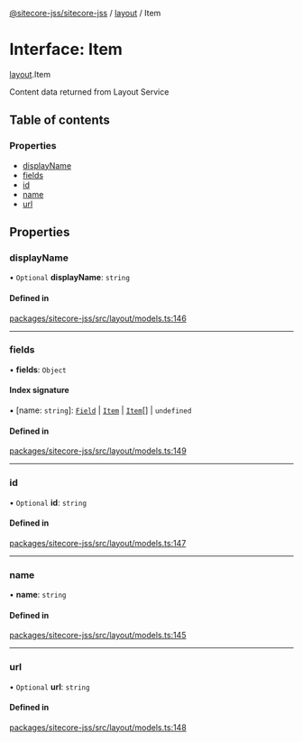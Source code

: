 [@sitecore-jss/sitecore-jss](../README.md) / [layout](../modules/layout.md) / Item

# Interface: Item

[layout](../modules/layout.md).Item

Content data returned from Layout Service

## Table of contents

### Properties

- [displayName](layout.Item.md#displayname)
- [fields](layout.Item.md#fields)
- [id](layout.Item.md#id)
- [name](layout.Item.md#name)
- [url](layout.Item.md#url)

## Properties

### displayName

• `Optional` **displayName**: `string`

#### Defined in

[packages/sitecore-jss/src/layout/models.ts:146](https://github.com/Sitecore/jss/blob/da1ead189/packages/sitecore-jss/src/layout/models.ts#L146)

___

### fields

• **fields**: `Object`

#### Index signature

▪ [name: `string`]: [`Field`](layout.Field.md) \| [`Item`](layout.Item.md) \| [`Item`](layout.Item.md)[] \| `undefined`

#### Defined in

[packages/sitecore-jss/src/layout/models.ts:149](https://github.com/Sitecore/jss/blob/da1ead189/packages/sitecore-jss/src/layout/models.ts#L149)

___

### id

• `Optional` **id**: `string`

#### Defined in

[packages/sitecore-jss/src/layout/models.ts:147](https://github.com/Sitecore/jss/blob/da1ead189/packages/sitecore-jss/src/layout/models.ts#L147)

___

### name

• **name**: `string`

#### Defined in

[packages/sitecore-jss/src/layout/models.ts:145](https://github.com/Sitecore/jss/blob/da1ead189/packages/sitecore-jss/src/layout/models.ts#L145)

___

### url

• `Optional` **url**: `string`

#### Defined in

[packages/sitecore-jss/src/layout/models.ts:148](https://github.com/Sitecore/jss/blob/da1ead189/packages/sitecore-jss/src/layout/models.ts#L148)
